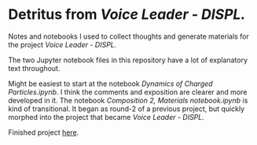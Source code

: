 # Detritus from *Voice Leader - DISPL.*
Notes and notebooks I used to collect thoughts and generate materials for the project *Voice Leader* - *DISPL.*

The two Jupyter notebook files in this repository have a lot of explanatory text throughout.

Might be easiest to start at the notebook *Dynamics of Charged Particles.ipynb*. I think the comments and exposition are clearer and more developed in it. The notebook *Composition 2, Materials notebook.ipynb* is kind of transitional. It began as round-2 of a previous project, but quickly morphed into the project that became *Voice Leader - DISPL.*

Finished project [here](https://soundcloud.com/tyler-foster/sets/voice-leader-displ).
